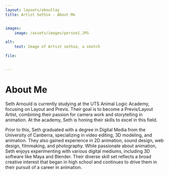 ```yaml
---
layout: layouts/aboutlay
title: Artist Sethie - About Me


images:
    image: /assets/images/person1.JPG

alt:
    text: Image of Artist sethie, a sketch

file: 


---
```

# About Me  

Seth Arnould is currently studying at the UTS Animal Logic Academy, focusing on Layout and Previs. Their goal is to become a Previs/Layout Artist, combining their passion for camera work and storytelling in animation. At the academy, Seth is honing their skills to excel in this field.

Prior to this, Seth graduated with a degree in Digital Media from the University of Canberra, specializing in video editing, 3D modeling, and animation. They also gained experience in 2D animation, sound design, web design, filmmaking, and photography. While passionate about animation, Seth enjoys experimenting with various digital mediums, including 3D software like Maya and Blender. Their diverse skill set reflects a broad creative interest that began in high school and continues to drive them in their pursuit of a career in animation.








